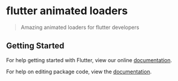 # flutter animated loaders

>Amazing animated loaders for flutter developers

## Getting Started

For help getting started with Flutter, view our online [documentation](https://flutter.io/).

For help on editing package code, view the [documentation](https://flutter.io/developing-packages/).
